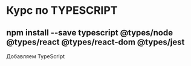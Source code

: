 # Курс по TYPESCRIPT

## npm install --save typescript @types/node @types/react @types/react-dom @types/jest 

Добавляем TypeScript